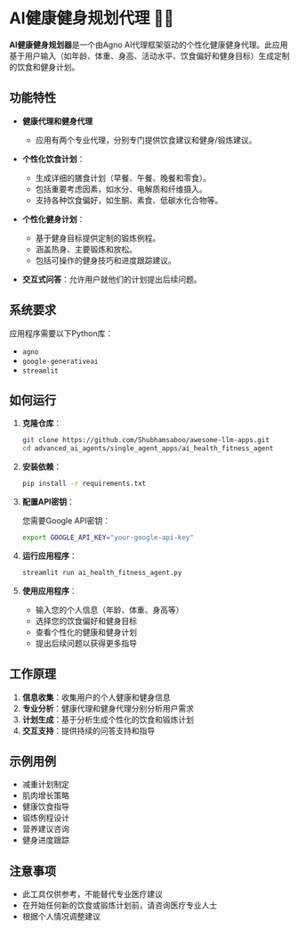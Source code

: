# AI健康健身规划代理 🏋️‍♂️

**AI健康健身规划器**是一个由Agno AI代理框架驱动的个性化健康健身代理。此应用基于用户输入（如年龄、体重、身高、活动水平、饮食偏好和健身目标）生成定制的饮食和健身计划。

## 功能特性

- **健康代理和健身代理**
    - 应用有两个专业代理，分别专门提供饮食建议和健身/锻炼建议。

- **个性化饮食计划**：
  - 生成详细的膳食计划（早餐、午餐、晚餐和零食）。
  - 包括重要考虑因素，如水分、电解质和纤维摄入。
  - 支持各种饮食偏好，如生酮、素食、低碳水化合物等。

- **个性化健身计划**：
  - 基于健身目标提供定制的锻炼例程。
  - 涵盖热身、主要锻炼和放松。
  - 包括可操作的健身技巧和进度跟踪建议。

- **交互式问答**：允许用户就他们的计划提出后续问题。


## 系统要求

应用程序需要以下Python库：

- `agno`
- `google-generativeai`
- `streamlit`

## 如何运行

1. **克隆仓库**：
   ```bash
   git clone https://github.com/Shubhamsaboo/awesome-llm-apps.git
   cd advanced_ai_agents/single_agent_apps/ai_health_fitness_agent
   ```

2. **安装依赖**：
   ```bash
   pip install -r requirements.txt
   ```

3. **配置API密钥**：
   
   您需要Google API密钥：
   ```bash
   export GOOGLE_API_KEY="your-google-api-key"
   ```

4. **运行应用程序**：
   ```bash
   streamlit run ai_health_fitness_agent.py
   ```

5. **使用应用程序**：
   - 输入您的个人信息（年龄、体重、身高等）
   - 选择您的饮食偏好和健身目标
   - 查看个性化的健康和健身计划
   - 提出后续问题以获得更多指导

## 工作原理

1. **信息收集**：收集用户的个人健康和健身信息
2. **专业分析**：健康代理和健身代理分别分析用户需求
3. **计划生成**：基于分析生成个性化的饮食和锻炼计划
4. **交互支持**：提供持续的问答支持和指导

## 示例用例

- 减重计划制定
- 肌肉增长策略
- 健康饮食指导
- 锻炼例程设计
- 营养建议咨询
- 健身进度跟踪

## 注意事项

- 此工具仅供参考，不能替代专业医疗建议
- 在开始任何新的饮食或锻炼计划前，请咨询医疗专业人士
- 根据个人情况调整建议
